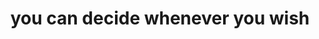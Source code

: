 ---
title: "you can decide whenever you wish"
related:
  - YOU HAVE FREE WILL
tags:
  - Fragment
---